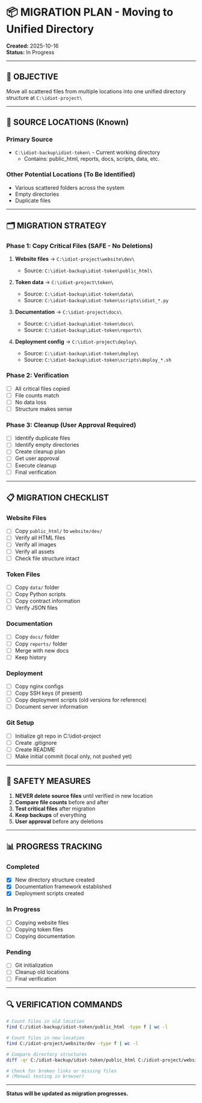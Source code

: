 # 📦 MIGRATION PLAN - Moving to Unified Directory

**Created:** 2025-10-16  
**Status:** In Progress  

---

## 🎯 OBJECTIVE
Move all scattered files from multiple locations into one unified directory structure at `C:\idiot-project\`

---

## 📍 SOURCE LOCATIONS (Known)

### Primary Source
- `C:\idiot-backup\idiot-token\` - Current working directory
  - Contains: public_html, reports, docs, scripts, data, etc.

### Other Potential Locations (To Be Identified)
- Various scattered folders across the system
- Empty directories
- Duplicate files

---

## 🗂️ MIGRATION STRATEGY

### Phase 1: Copy Critical Files (SAFE - No Deletions)
1. **Website files** → `C:\idiot-project\website\dev\`
   - Source: `C:\idiot-backup\idiot-token\public_html\`
   
2. **Token data** → `C:\idiot-project\token\`
   - Source: `C:\idiot-backup\idiot-token\data\`
   - Source: `C:\idiot-backup\idiot-token\scripts\idiot_*.py`
   
3. **Documentation** → `C:\idiot-project\docs\`
   - Source: `C:\idiot-backup\idiot-token\docs\`
   - Source: `C:\idiot-backup\idiot-token\reports\`
   
4. **Deployment config** → `C:\idiot-project\deploy\`
   - Source: `C:\idiot-backup\idiot-token\deploy\`
   - Source: `C:\idiot-backup\idiot-token\scripts\deploy_*.sh`

### Phase 2: Verification
- [ ] All critical files copied
- [ ] File counts match
- [ ] No data loss
- [ ] Structure makes sense

### Phase 3: Cleanup (User Approval Required)
- [ ] Identify duplicate files
- [ ] Identify empty directories
- [ ] Create cleanup plan
- [ ] Get user approval
- [ ] Execute cleanup
- [ ] Final verification

---

## 📋 MIGRATION CHECKLIST

### Website Files
- [ ] Copy `public_html/` to `website/dev/`
- [ ] Verify all HTML files
- [ ] Verify all images
- [ ] Verify all assets
- [ ] Check file structure intact

### Token Files  
- [ ] Copy `data/` folder
- [ ] Copy Python scripts
- [ ] Copy contract information
- [ ] Verify JSON files

### Documentation
- [ ] Copy `docs/` folder
- [ ] Copy `reports/` folder
- [ ] Merge with new docs
- [ ] Keep history

### Deployment
- [ ] Copy nginx configs
- [ ] Copy SSH keys (if present)
- [ ] Copy deployment scripts (old versions for reference)
- [ ] Document server information

### Git Setup
- [ ] Initialize git repo in C:\idiot-project
- [ ] Create .gitignore
- [ ] Create README
- [ ] Make initial commit (local only, not pushed yet)

---

## 🚨 SAFETY MEASURES

1. **NEVER delete source files** until verified in new location
2. **Compare file counts** before and after
3. **Test critical files** after migration
4. **Keep backups** of everything
5. **User approval** before any deletions

---

## 📊 PROGRESS TRACKING

### Completed
- [x] New directory structure created
- [x] Documentation framework established
- [x] Deployment scripts created

### In Progress
- [ ] Copying website files
- [ ] Copying token files
- [ ] Copying documentation

### Pending
- [ ] Git initialization
- [ ] Cleanup old locations
- [ ] Final verification

---

## 🔍 VERIFICATION COMMANDS

```bash
# Count files in old location
find C:/idiot-backup/idiot-token/public_html -type f | wc -l

# Count files in new location  
find C:/idiot-project/website/dev -type f | wc -l

# Compare directory structures
diff -qr C:/idiot-backup/idiot-token/public_html C:/idiot-project/website/dev

# Check for broken links or missing files
# (Manual testing in browser)
```

---

**Status will be updated as migration progresses.**

